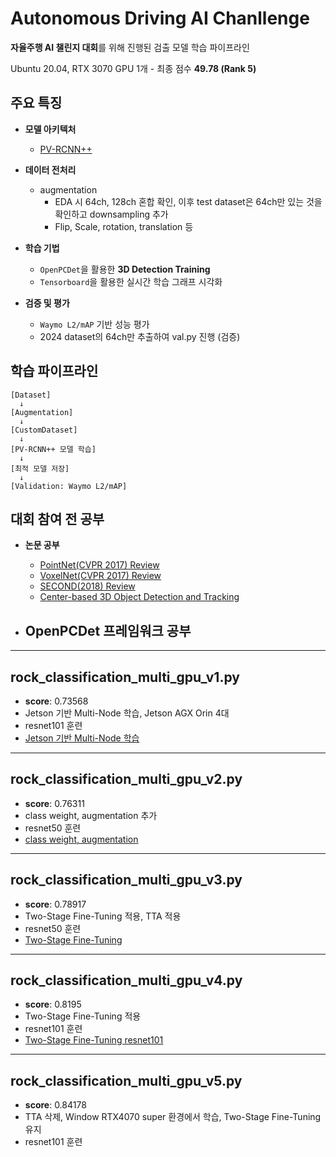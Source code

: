 # Autonomous Driving AI Chanllenge
 **자율주행 AI 챌린지 대회**를 위해 진행된 검출 모델 학습 파이프라인
 
 Ubuntu 20.04, RTX 3070 GPU 1개 - 최종 점수 **49.78 (Rank 5)**

## 주요 특징

- **모델 아키텍처**
  - [PV-RCNN++](https://arxiv.org/abs/2102.00463)

- **데이터 전처리**
  - augmentation
    - EDA 시 64ch, 128ch 혼합 확인, 이후 test dataset은 64ch만 있는 것을 확인하고 downsampling 추가
    - Flip, Scale, rotation, translation 등

- **학습 기법**
  - `OpenPCDet`을 활용한 **3D Detection Training**
  - `Tensorboard`을 활용한 실시간 학습 그래프 시각화

- **검증 및 평가**
  - `Waymo L2/mAP` 기반 성능 평가
  - 2024 dataset의 64ch만 추출하여 val.py 진행 (검증)


## 학습 파이프라인

```text
[Dataset] 
  ↓
[Augmentation]
  ↓
[CustomDataset]
  ↓
[PV-RCNN++ 모델 학습]
  ↓
[최적 모델 저장]
  ↓
[Validation: Waymo L2/mAP] 
```


## 대회 참여 전 공부
- **논문 공부**
  - [PointNet(CVPR 2017) Review](https://cafe.daum.net/SmartRobot/RoVa/2256)
  - [VoxelNet(CVPR 2017) Review](https://cafe.daum.net/SmartRobot/RoVa/2261)
  - [SECOND(2018) Review](https://cafe.daum.net/SmartRobot/RoVa/2273)
  - [Center-based 3D Object Detection and Tracking](https://kind-slip-86b.notion.site/Center-based-3D-Object-Detection-and-Tracking-2808a2c2bfdb80d2a308c5ea2a45c8f4?source=copy_link)

- **OpenPCDet 프레임워크 공부**
  - 

---

## rock_classification_multi_gpu_v1.py
- **score**: 0.73568  
- Jetson 기반 Multi-Node 학습, Jetson AGX Orin 4대  
- resnet101 훈련  
- [Jetson 기반 Multi-Node 학습](https://cafe.daum.net/SmartRobot/RoVa/2206)

---

## rock_classification_multi_gpu_v2.py
- **score**: 0.76311  
- class weight, augmentation 추가  
- resnet50 훈련  
- [class weight, augmentation](https://cafe.daum.net/SmartRobot/RoVa/2216)

---

## rock_classification_multi_gpu_v3.py
- **score**: 0.78917  
- Two-Stage Fine-Tuning 적용, TTA 적용  
- resnet50 훈련  
- [Two-Stage Fine-Tuning](https://cafe.daum.net/SmartRobot/RoVa/2222)

---

## rock_classification_multi_gpu_v4.py
- **score**: 0.8195  
- Two-Stage Fine-Tuning 적용  
- resnet101 훈련  
- [Two-Stage Fine-Tuning resnet101](https://cafe.daum.net/SmartRobot/RoVa/2227)

---

## rock_classification_multi_gpu_v5.py
- **score**: 0.84178  
- TTA 삭제, Window RTX4070 super 환경에서 학습, Two-Stage Fine-Tuning 유지  
- resnet101 훈련  

